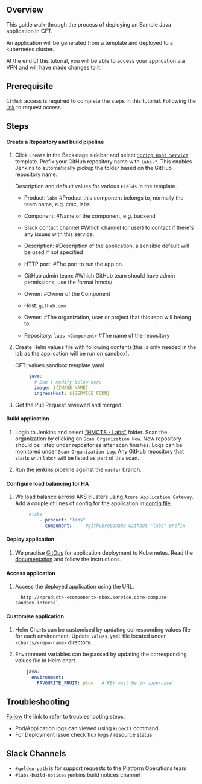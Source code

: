 ## Overview

This guide walk-through the process of deploying an Sample Java application in CFT.

An application will be generated from a template and deployed to a kubernetes cluster.

At the end of this tutorial, you will be able to access your application via VPN and will have made changes to it.

## Prerequisite

`Github` access is required to complete the steps in this tutorial. Following the [link](https://hmcts.github.io/onboarding/team/github.html#github) to request access.


## Steps

#### Create a Repository and build pipeline

1. Click `Create` in the Backstage sidebar and select [`Spring Boot Service`](https://backstage.platform.hmcts.net/create) template. Prefix your GitHub repository name with `labs-*`. This enables Jenkins to automatically pickup the folder based on the GitHub repository name.
   
   Description and default values for various `Fields` in the template.
   
   - Product:  `labs`        #Product this component belongs to, normally the team name, e.g. cmc, labs
    
   - Component:            #Name of the component, e.g. backend
    
   - Slack contact channel:#Which channel (or user) to contact if there's any issues with this service.
    
   - Description:          #Description of the application, a sensible default will be used if not specified
    
   - HTTP port:            #The port to run the app on.
    
   - GitHub admin team:    #Which GitHub team should have admin permissions, use the format hmcts/<team-id>
   
   - Owner:                #Owner of the Component
   
   - Host:  `github.com`
   
   - Owner:                #The organization, user or project that this repo will belong to
   
   - Repository: `labs-<Component>`     #The name of the repository
   
2. Create Helm values file with following contents(this is only needed in the lab as the application will be run on sandbox).

   CFT: values.sandbox.template.yaml

   ```yaml
        java:
          # Don't modify below here
          image: ${IMAGE_NAME}
          ingressHost: ${SERVICE_FQDN}
   
3. Get the Pull Request reviewed and merged.

#### Build application

1. Login to Jenkins and select ["HMCTS - Labs"](https://sandbox-build.platform.hmcts.net/job/HMCTS_Sandbox_LABS/) folder. Scan the organization by clicking on `Scan Organization Now`. New repository should be listed under repositories after scan finishes. Logs can be monitored under `Scan Organization Log`. Any GitHub repository that starts with `labs*` will be listed as part of this scan.


2. Run the jenkins pipeline against the `master` branch.

#### Configure load balancing for HA

1. We load balance across AKS clusters using `Azure Application Gateway`. Add a couple of lines of config for the application in [config file](https://github.com/hmcts/azure-platform-terraform/blob/master/environments/sbox/backend_lb_config.yaml).

      ```yaml
           #labs
               - product: "labs"
                 component:     #githubreponame without "labs" prefix
   
#### Deploy application

1. We practise [GitOps](https://www.weave.works/technologies/gitops/) for application deployment to Kubernetes.
   Read the [documentation]( https://github.com/hmcts/cnp-flux-config/blob/master/docs/app-deployment-v2.md) and follow the instructions.

#### Access application

1. Access the deployed application using the URL.

    ```
      http://<product>-<component>-sbox.service.core-compute-sandbox.internal   
   
#### Customise application

1. Helm Charts can be customised by updating corresponding values file for each environment. Update `values.yaml` file located under `/charts/<repo-name>` directory.  
 
2. Environment variables can be passed by updating the corresponding values file in Helm chart. 
 
   ```yaml
       java:
         environment:
           FAVOURITE_FRUIT: plum   # KEY must be in uppercase

## Troubleshooting

[Follow](https://hmcts.github.io/ways-of-working/troubleshooting/#troubleshooting-issues) the link to refer to troubleshooting steps.

 - Pod/Application logs can viewed using `kubectl` command.
 - For Deployment issue check flux logs / resource status.  
        

## Slack Channels

- `#golden-path` is for support requests to the Platform Operations team
- `#labs-build-notices` jenkins build notices channel
